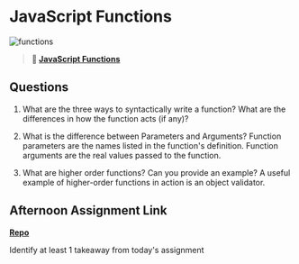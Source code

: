 # JavaScript Functions

![functions](https://bcw.blob.core.windows.net/public/img/function-anatomy.jpg)

> **📖 [JavaScript Functions](https://codeworksacademy.com/fs-student-guide/resources/wk2/02-Functions)**

## Questions

1. What are the three ways to syntactically write a function? What are the differences in how the function acts (if any)?

2. What is the difference between Parameters and Arguments?
Function parameters are the names listed in the function's definition.
Function arguments are the real values passed to the function.

3. What are higher order functions? Can you provide an example?
A  useful example of higher-order functions in action is an object validator.

## Afternoon Assignment Link

**[Repo](https://github.com/EllaMarcum/warehouse.git)**

Identify at least 1 takeaway from today's assignment
